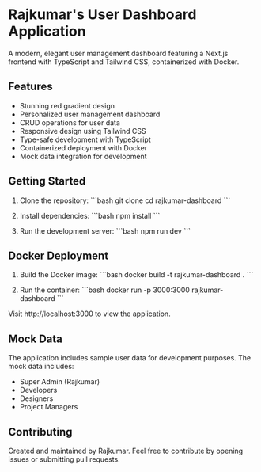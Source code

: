 # Rajkumar's User Dashboard Application

A modern, elegant user management dashboard featuring a Next.js frontend with TypeScript and Tailwind CSS, containerized with Docker.

## Features

- Stunning red gradient design
- Personalized user management dashboard
- CRUD operations for user data
- Responsive design using Tailwind CSS
- Type-safe development with TypeScript
- Containerized deployment with Docker
- Mock data integration for development

## Getting Started

1. Clone the repository:
\`\`\`bash
git clone <repository-url>
cd rajkumar-dashboard
\`\`\`

2. Install dependencies:
\`\`\`bash
npm install
\`\`\`

3. Run the development server:
\`\`\`bash
npm run dev
\`\`\`

## Docker Deployment

1. Build the Docker image:
\`\`\`bash
docker build -t rajkumar-dashboard .
\`\`\`

2. Run the container:
\`\`\`bash
docker run -p 3000:3000 rajkumar-dashboard
\`\`\`

Visit http://localhost:3000 to view the application.

## Mock Data

The application includes sample user data for development purposes. The mock data includes:
- Super Admin (Rajkumar)
- Developers
- Designers
- Project Managers

## Contributing

Created and maintained by Rajkumar. Feel free to contribute by opening issues or submitting pull requests.